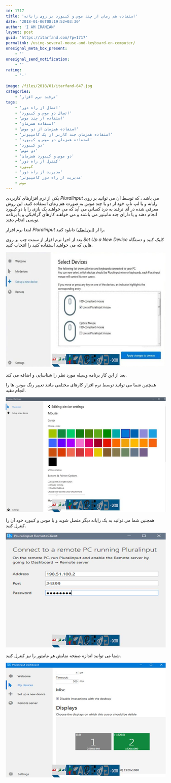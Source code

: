 ```yaml
---
id: 1717
title: 'استفاده هم زمان از چند موس و کیبورد بر روی رایانه'
date: '2018-01-06T08:19:52+03:30'
author: 'I AM IRANIAN'
layout: post
guid: 'https://itarfand.com/?p=1717'
permalink: /using-several-mouse-and-keyboard-on-computer/
onesignal_meta_box_present:
    - ''
onesignal_send_notification:
    - ''
rating:
    - '-'

image: /files/2018/01/itarfand-647.jpg
categories:
    - 'ترفند نرم افزار'
tags:
    - 'اتصال از راه دور'
    - 'اتصال دو موس و کیبورد'
    - 'استفاده از چند موس'
    - 'استفاده همزمان'
    - 'استفاده همزمان از دو موس'
    - 'استفاده همزمان چند کاربر از یک کامپیوتر'
    - 'استفاده همزمان دو موس و کیبورد'
    - 'دو کیبورد'
    - 'دو موس'
    - 'دو موس و کیبورد همزمان'
    - 'کنترل از راه دور'
    - کیبورد
    - 'مدیریت از راه دور'
    - 'مدیریت از راه دور کامپیوتر'
    - موس
---
```


یکی از نرم افزارهای کاربردی *Pluralinput* می باشد ، که توسط آن می توانید بر روی رایانه و یا لپ تاپ خود از دو یا چند موس به صورت هم زمان استفاده کنید. این روش معرفی شده در آی ترفند به درد کسانی می آید که می خواهند یک بازی را با دو کیبورد انجام دهند و یا دارای چند مانیتور می باشند و می خواهند کارهای گرافیکی و یا برنامه نویسی انجام دهند.

ابتدا نرم افزار *Pluralinput* را از ([این لینک](https://pluralinput.com/releases/latest/PluralinputSetup.exe)) دانلود کنید.

بعد از اجرا نرم افزار از سمت چپ بر روی *Set Up a New Device* کلیک کنید و دستگاه هایی که می خواهید استفاده کنید را انتخاب کنید.

![mhkarami97](/files/2018/01/itarfand-646.jpg)

بعد از این کار برنامه وسیله مورد نظر را شناسایی و اضافه می کند.

همچنین شما می توانید توسط نرم افزار کارهای مختلفی مانند تغییر رنگ موس ها را انجام دهید.

![mhkarami97](/files/2018/01/itarfand-643.jpg)

همچنین شما می توانید به یک رایانه دیگر متصل شوید و با موس و کیبورد خود آن را کنترل کنید.

![mhkarami97](/files/2018/01/itarfand-644-1.jpg)

شما می توانید اندازه صفحه نمایش هر مانیتور را نیز کنترل کنید.

![mhkarami97](/files/2018/01/itarfand-645.jpg)